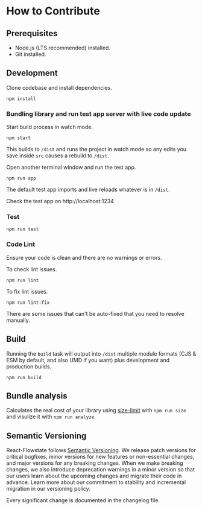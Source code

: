 # How to Contribute

## Prerequisites
- Node.js (LTS recommended) installed.
- Git installed.

## Development
Clone codebase and install dependencies.
```
npm install
```

### Bundling library and run test app server with live code update
Start build process in watch mode.
```
npm start
```
This builds to `/dist` and runs the project in watch mode so any edits you save inside `src` causes a rebuild to `/dist`.

Open another terminal window and run the test app.
```
npm run app
```
The default test app imports and live reloads whatever is in `/dist`.

Check the test app on http://localhost:1234

### Test
```
npm run test
```

### Code Lint
Ensure your code is clean and there are no warnings or errors.

To check lint issues.
```
npm run lint
```

To fix lint issues.
```
npm run lint:fix
```
There are some issues that can't be auto-fixed that you need to resolve manually.

## Build
Running the `build` task will output into `/dist` multiple module formats (CJS & ESM by default, and also UMD if you want) plus development and production builds.
```
npm run build
```

## Bundle analysis
Calculates the real cost of your library using [size-limit](https://github.com/ai/size-limit) with `npm run size` and visulize it with `npm run analyze`.

## Semantic Versioning
React-Flowstate follows [Semantic Versioning](https://semver.org/). We release patch versions for critical bugfixes, minor versions for new features or non-essential changes, and major versions for any breaking changes. When we make breaking changes, we also introduce deprecation warnings in a minor version so that our users learn about the upcoming changes and migrate their code in advance. Learn more about our commitment to stability and incremental migration in our versioning policy.

Every significant change is documented in the changelog file.
